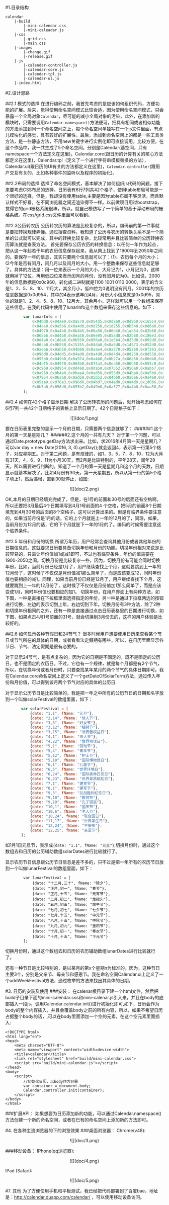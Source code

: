 #1.目录结构
```
calendar
	|-build
		|-mini-calendar.css
		|-mini-caleadar.js
	|-css
		|-grid.css
		|-main.css
	|-images
		|-change.gif
		|-release.gif
	|-js
		|-calendar-controller.js
		|-calendar-core.js
		|-calendar-tpl.js
		|-calendar-ul.js
	|-index.html
```
#2.设计思路

##2.1 模式的选择
在进行编码之前，我首先考虑的是应该如何组织代码，方便功能的扩展。后来，觉得使用命名空间模式比较合适，因为使用命名空间模式，只会暴露一个全局对象```Calendar```，尽可能的减小全局对象的污染，此外，在添加新的模块时，只需要调用```Calendar.namespace()```方法便可，把具有相同或者相似功能的方法添加到同一个命名空间之上，每个命名空间单独写在一个js文件里面，有点儿模块化的感觉，具有较好的扩展性。最后，添加到命名空间上的都是一些工具类方法，是一些静态方法，不用new关键字进行实例化即可直接调用，比较方便。在这个作品中，我一共生成了5个命名空间，分别是Calendar(基空间，只有namespace一个方法定义在这里)，Calendar.core(跟日历的计算有关的核心方法都定义在这里)，Calendar.tpl（定义了一个进行字符串模板替换的方法），Calendar.ui(跟日历的UI有关的方法都定义在这里)，```Calendar.controller```(跟用户交互有关的，比如各种事件的监听以及程序的初始化)。

##2.2布局的选择
选择了命名空间模式，基本解决了如何组织js代码的问题，接下来要考虑CSS布局的选择。日历表有6行7列共42个格子，使用table布局可能是一个很好的选择，但是，我却没有使用table,主要是因为table布局不够灵活，而且默认样式不好看，在不同浏览器之间还渲染得不一样。以前做项目用过bootstrap，觉得它的grid栅格系统很棒，所以，就自己模仿写了一个简单的基于浮动布局的栅格系统。在css/grid.css文件里面可以看到。

##2.3公历转农历
公历转农历的算法是比较复杂的，所以，编码前的第一件事就是要把转换规律弄懂。通过搜查资料，我知道了公历与农历的转换关系不是一个简单的公式就可以完成，其中的转换比较复杂，比较常用并且比较简单的公历转换农历算法就是查表方法。
首先要保存公历农历的转换信息：以任何一年作为起点，把从这一年起若干年的农历信息保存起来，我从网上找到了1900年到2050年之间的。要保存一年的信息，其实只要两个信息就可以了：(1)、农历每个月的大小；(2今年是否有闰月，闰几月以及闰月的大小。用一个整数来保存这些信息就足够了。具体的方法是：用一位来表示一个月的大小，大月记为1，小月记为0，这样就用掉了12位，再用低四位来表示闰月的月份，没有闰月记为0。比如说，2000年的信息数据是0x0c960，转化成二进制就是1100 1001 0110 0000，表示的含义是1、2、5、8、10、11月大，其余月小，低四位为0说明没有闰月。2001年的农历信息数据是0x0d954，其中的4表示该年闰4月，月份大小信息就是0x0d95，具体的就是1、2、4、5、8、10、12月大，其余月小。这样就可以用一个数组来保存这些信息。在我的代码中使用了lunarInfo这个数组来保存这些信息的。如下：
```javascript
		var lunarInfo = [
			0x04bd8,0x04ae0,0x0a570,0x054d5,0x0d260,0x0d950,0x16554,0x056a0,0x09ad0,0x055d2, 
			0x04ae0,0x0a5b6,0x0a4d0,0x0d250,0x1d255,0x0b540,0x0d6a0,0x0ada2,0x095b0,0x14977, 
			0x04970,0x0a4b0,0x0b4b5,0x06a50,0x06d40,0x1ab54,0x02b60,0x09570,0x052f2,0x04970, 
			0x06566,0x0d4a0,0x0ea50,0x06e95,0x05ad0,0x02b60,0x186e3,0x092e0,0x1c8d7,0x0c950, 
			0x0d4a0,0x1d8a6,0x0b550,0x056a0,0x1a5b4,0x025d0,0x092d0,0x0d2b2,0x0a950,0x0b557, 
			0x06ca0,0x0b550,0x15355,0x04da0,0x0a5d0,0x14573,0x052d0,0x0a9a8,0x0e950,0x06aa0, 
			0x0aea6,0x0ab50,0x04b60,0x0aae4,0x0a570,0x05260,0x0f263,0x0d950,0x05b57,0x056a0, 
			0x096d0,0x04dd5,0x04ad0,0x0a4d0,0x0d4d4,0x0d250,0x0d558,0x0b540,0x0b5a0,0x195a6, 
			0x095b0,0x049b0,0x0a974,0x0a4b0,0x0b27a,0x06a50,0x06d40,0x0af46,0x0ab60,0x09570, 
			0x04af5,0x04970,0x064b0,0x074a3,0x0ea50,0x06b58,0x055c0,0x0ab60,0x096d5,0x092e0, 
			0x0c960,0x0d954,0x0d4a0,0x0da50,0x07552,0x056a0,0x0abb7,0x025d0,0x092d0,0x0cab5, 
			0x0a950,0x0b4a0,0x0baa4,0x0ad50,0x055d9,0x04ba0,0x0a5b0,0x15176,0x052b0,0x0a930, 
			0x07954,0x06aa0,0x0ad50,0x05b52,0x04b60,0x0a6e6,0x0a4e0,0x0d260,0x0ea65,0x0d530, 
			0x05aa0,0x076a3,0x096d0,0x04bd7,0x04ad0,0x0a4d0,0x1d0b6,0x0d250,0x0d520,0x0dd45, 
			0x0b5a0,0x056d0,0x055b2,0x049b0,0x0a577,0x0a4b0,0x0aa50,0x1b255,0x06d20,0x0ada0
		]; 
```

##2.4 如何在42个格子显示日期
解决了公历转农历的问题后，就开始考虑如何在6行7列一共42个日期格子的表格上显示日期了。42个日期格子如下：
<center>![](doc/1.png)</center>
 
要在日历表里完整的显示一个月的日期，只需要两个信息就够了：
######1.这个月的第一天是星期几？
######2.这个月的一共有几天？
对于第一个问题，可以通过Date.prototype.getDay方法求出来。比如，求2016年4月第一天是星期几？可以var day = new Date(2016, 3, 0).getDay();就会返回4，表示第一行第5个格子，对应星期五。对于第二问题，是有规律的，如1，3，5，7，8，10，12为大月有31天，4，6，9，11为小月30天，而2月是比较特别的，平年28天，闰年29天，所以需要进行判断的。知道了一个月的第一天是星期几和这个月的天数，日期显示就基本解决了。比如4月份有30天，第一天星期五，所以从第一行的第5个格子填上1，然后递增，直到30就停止，如图:
<center>![](doc/2.png)</center>

OK,本月的日期已经填充完成了，但是，在1号的前面和30号的后面还有空格啊。所以还要把3月最后4个日期填写到4月1号前面的4 个空格，把5月的前面8个日期填充到4月30号的后面的8个空格子。这可以计算出来的。但是有临界条件要注意的，如果当前月份是1月的话，它的上个月就是上一年的12月的了，同理，如果，当前月份为12月的话，它的下个月就是下一年的1月的了。编码的时候需要注意这个临界条件。

##2.5 年份和月份的切换
所谓万年历，用户经常会查询其他月份或者其他年份的日期信息的。这就要求日历要具备切换年份和月份的功能。切换年份相对来说是比较容易的，只需让年份值加1或减1即可，不过也有临界条件，年份的值需要在1900-2050之间。切换月份是比较复杂一些，因为，切换月份有可能会同时切换年份，比如，当前月份已经是1月了，用户继续查找上个月，这就要跳到上一年的12月份了，这时候了不仅仅是月份值减1那么简单了，而是应该变成12，同时年份值也要相应的减1。同理，如果当前月份已经是12月了，用户继续查找下个月，这就要跳到上一年的12月份了，这时候了不仅仅是月份值加1那么简单了，而是应该变成1月，同时年份值也要相应的加1。
切换年份，在用户界面上有两种方法，如下图，一种是直接在下拉框里面选择指定的年份，另一种是通过下拉框两边的按钮进行切换，左边的表示切到上年，右边切到下年。切换月份有3种方法，除了2种和切换年份相同的之外，还有一种是直接通过点击日历表格里的日期进行切换，如下图，如果点击4月1号前面的31号，就会切换到3月份去的，这样的用户体验是比较好的。 

##2.6 如何显示各种节假日和24节气？
很多时候用户想要使用日历来查看某个节日或节气所在的具体的日期，或者看看法定假期有哪些，所以，在日历里面显示各节日、节气、法定假期是很有必要的。

对于显示24节气，是有点复杂的，因为它的日期是不固定的，既不是固定的公历日，也不是固定的农历日。不过，它也有一个规律，就是每个月都是有2个节气，所以，在切换年份或者月份时，只要查找某年某月的两个节气的具体日期即可。我在Calendar.core命名空间上定义了一个getDateOfSolarTerm方法，通过传入年份和月份值，可以得到该月两个节气对应的具体的公历日.

对于显示公历节日是比较简单的，我是把一年之中所有的公历节日的日期和名字放到一个叫做solarFestival的数组里面，如下：
 ```javascript
		var solarFestival = [
			{date: "1,1", fName: "元旦"},
			{date: "2,14", fName: "情人节"},
			{date: "3,8", fName: "妇女节"},
			{date: "3,12", fName: "植树节"},
			{date: "3,15", fName: "消费者权益日"},
			{date: "4,1", fName: "愚人节"},
			{date: "4,22", fName: "世界地球日"},
			{date: "5,1", fName: "劳动节"},
			{date: "5,4", fName: "青年节"},
			{date: "5,12", fName: "护士节"},
			{date: "5,18", fName: "国际博物馆日"},
			{date: "6,1", fName: "儿童节"},
			{date: "6,5", fName: "世界环境日"},
			{date: "6,24", fName: "国际奥林匹克日"},
			{date: "6,23", fName: "世界骨质疏松日"},
			{date: "7,1", fName: "建党节"},
			{date: "8,1", fName: "建军节"},
			{date: "9,3", fName: "抗战胜利纪念日"},
			{date: "9,10", fName: "教师节"},
			{date: "9,18", fName: "孔子诞辰"},
			{date: "10,1", fName: "国庆节"},
			{date: "10,6", fName: "老人节"},
			{date: "10,24", fName: "联合国日"},
			{date: "11,17", fName: "世界学生日"},
			{date: "12,24", fName: "平安夜"},
			{date: "12,25", fName: "圣诞节"}
		];	
 ```
如1月1日元旦节，表示成```{date: "1,1", fName: "元旦"}```,切换月份时，通过这个数组去和日历的公历辅助数组solarDates进行比较就行了。

显示农历节日信息跟公历节日信息是差不多的，只不过是把一年所有的农历节日放到一个叫做lunarFestival的数组里面，如下：
```
		var lunarFestival = [
			{date: "十二月,三十", fName: "除夕"},
			{date: "正月,初一", fName: "春节"},
			{date: "正月,十五", fName: "元宵节"},
			{date: "二月,初二", fName: "龙抬头"},
			{date: "五月,初五", fName: "端午节"},
			{date: "七月,初七", fName: "七夕节"},
			{date: "七月,十五", fName: "中元节"},
			{date: "八月,十五", fName: "中秋节"},
			{date: "九月,初九", fName: "重阳节"},
			{date: "十月,初一", fName: "寒衣节"},
			{date: "十月,十五", fName: "下元节"}
		];
```
 
切换月份时，通过这个数组去和日历的农历辅助数组lunarDates进行比较就行了。

还有一种节日是比较特别的，是以某月的第x个星期n为标准的。因为，这种节日主要3个，分别是父亲节、母亲节和感恩节。我在命名空间Calendar.ui上定义了一个addWeekFestival方法，通过枚举的方法来找出其具体的日期。

#3. 日历的安装及使用
###安装：
在calenar根目录下建一个html文件，然后把build子目录下面的mini-calendar.css和mini-calenar.js引入来，并且在body的底部插入一段js，调用Calendar.calendar.init()进行初始化即可,如下，日历会作为body的整个内容插入，并且会覆盖body之前的所有内容，所以，如果不希望日历占据整个body的话，,可以在body里面添加一个空的元素，在这个空元素里面插入:
```
<!DOCTYPE html>
<html lang="en">
<head>
	<meta charset="UTF-8">
	<meta name="viewport" content="width=device-width">
	<title>calendar</title>
	<link rel="stylesheet" href="build/mini-calendar.css">
 	<script src="build/mini-calendar.js"></script>	 
</head>
<body>
	<script>
		//初始化日历，以body作为容器
		var container = document.body;
		Calendar.controller.init(container);
	</script>
</body>
</html>
```
 
###扩展API：
如果想要为日历添加新的功能，可以通过Calendar.namespace()方法创建一个新的命名空间，或者在已有的命名空间上添加新的方法即可。


#4. 在各种主流浏览器的下的浏览效果
###桌面浏览器： 
Chrome(v48):
<center>![](doc/3.png)</center>
 
###移动设备：
IPhone(qq浏览器):
 <center>![](doc/4.png)</center>

IPad (Safari):
 <center>![](doc/5.png)</center>
 
#7. 其他
为了方便使用手机和平板测试，我已经把代码部署到了百度bae，地址是：http://calendar.duapp.com/calendar/
，可以使用移动设备访问。






